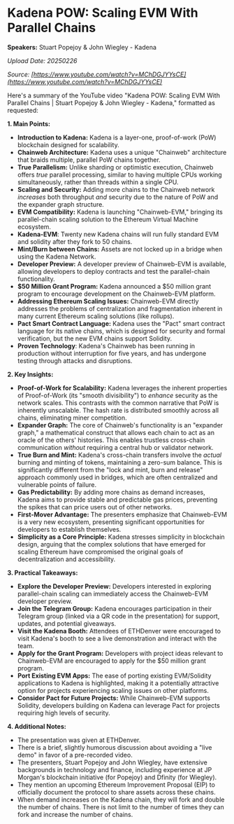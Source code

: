 # Kadena POW: Scaling EVM With Parallel Chains

**Speakers:** Stuart Popejoy & John Wiegley - Kadena


*Upload Date: 20250226*

*Source: [https://www.youtube.com/watch?v=MChDGJYYsCE](https://www.youtube.com/watch?v=MChDGJYYsCE)*

Here's a summary of the YouTube video "Kadena POW: Scaling EVM With Parallel Chains | Stuart Popejoy & John Wiegley - Kadena," formatted as requested:

**1. Main Points:**

*   **Introduction to Kadena:** Kadena is a layer-one, proof-of-work (PoW) blockchain designed for scalability.
*   **Chainweb Architecture:** Kadena uses a unique "Chainweb" architecture that braids multiple, parallel PoW chains together.
*   **True Parallelism:** Unlike sharding or optimistic execution, Chainweb offers *true* parallel processing, similar to having multiple CPUs working simultaneously, rather than threads within a single CPU.
*   **Scaling and Security:** Adding more chains to the Chainweb network *increases* both throughput *and* security due to the nature of PoW and the expander graph structure.
*   **EVM Compatibility:** Kadena is launching "Chainweb-EVM," bringing its parallel-chain scaling solution to the Ethereum Virtual Machine ecosystem.
*   **Kadena-EVM**: Twenty new Kadena chains will run fully standard EVM and solidity after they fork to 50 chains.
*	 **Mint/Burn between Chains:** Assets are not locked up in a bridge when using the Kadena Network.
*   **Developer Preview:** A developer preview of Chainweb-EVM is available, allowing developers to deploy contracts and test the parallel-chain functionality.
*   **$50 Million Grant Program:** Kadena announced a $50 million grant program to encourage development on the Chainweb-EVM platform.
*   **Addressing Ethereum Scaling Issues:** Chainweb-EVM directly addresses the problems of centralization and fragmentation inherent in many current Ethereum scaling solutions (like rollups).
*   **Pact Smart Contract Language:** Kadena uses the "Pact" smart contract language for its native chains, which is designed for security and formal verification, but the new EVM chains support Solidity.
* **Proven Technology**: Kadena's Chainweb has been running in production without interruption for five years, and has undergone testing through attacks and disruptions.

**2. Key Insights:**

*   **Proof-of-Work for Scalability:**  Kadena leverages the inherent properties of Proof-of-Work (its "smooth divisibility") to *enhance* security as the network scales.  This contrasts with the common narrative that PoW is inherently unscalable.  The hash rate is distributed smoothly across all chains, eliminating miner competition.
*   **Expander Graph:** The core of Chainweb's functionality is an "expander graph," a mathematical construct that allows each chain to act as an oracle of the others' histories.  This enables trustless cross-chain communication *without* requiring a central hub or validator network.
*   **True Burn and Mint:**  Kadena's cross-chain transfers involve the *actual* burning and minting of tokens, maintaining a zero-sum balance. This is significantly different from the "lock and mint, burn and release" approach commonly used in bridges, which are often centralized and vulnerable points of failure.
*   **Gas Predictability:**  By adding more chains as demand increases, Kadena aims to provide stable and predictable gas prices, preventing the spikes that can price users out of other networks.
*   **First-Mover Advantage:**  The presenters emphasize that Chainweb-EVM is a very new ecosystem, presenting significant opportunities for developers to establish themselves.
*   **Simplicity as a Core Principle:** Kadena stresses simplicity in blockchain design, arguing that the complex solutions that have emerged for scaling Ethereum have compromised the original goals of decentralization and accessibility.

**3. Practical Takeaways:**

*   **Explore the Developer Preview:** Developers interested in exploring parallel-chain scaling can immediately access the Chainweb-EVM developer preview.
*   **Join the Telegram Group:** Kadena encourages participation in their Telegram group (linked via a QR code in the presentation) for support, updates, and potential giveaways.
*   **Visit the Kadena Booth:** Attendees of ETHDenver were encouraged to visit Kadena's booth to see a live demonstration and interact with the team.
*   **Apply for the Grant Program:** Developers with project ideas relevant to Chainweb-EVM are encouraged to apply for the $50 million grant program.
*   **Port Existing EVM Apps:**  The ease of porting existing EVM/Solidity applications to Kadena is highlighted, making it a potentially attractive option for projects experiencing scaling issues on other platforms.
*   **Consider Pact for Future Projects:** While Chainweb-EVM supports Solidity, developers building on Kadena can leverage Pact for projects requiring high levels of security.

**4. Additional Notes:**

*   The presentation was given at ETHDenver.
*   There is a brief, slightly humorous discussion about avoiding a "live demo" in favor of a pre-recorded video.
*   The presenters, Stuart Popejoy and John Wiegley, have extensive backgrounds in technology and finance, including experience at JP Morgan's blockchain initiative (for Popejoy) and Dfinity (for Wiegley).
* They mention an upcoming Ethereum Improvement Proposal (EIP) to officially document the protocol to share assets across these chains.
* When demand increases on the Kadena chain, they will fork and double the number of chains. There is not limit to the number of times they can fork and increase the number of chains.